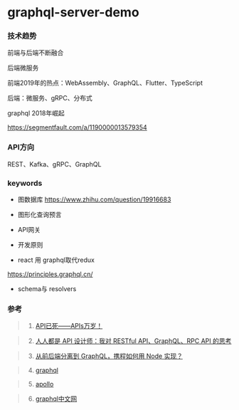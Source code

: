 # graphql-server-demo

### 技术趋势

前端与后端不断融合

后端微服务

前端2019年的热点：WebAssembly、GraphQL、Flutter、TypeScript

后端：微服务、gRPC、分布式

graphql 2018年崛起

https://segmentfault.com/a/1190000013579354


### API方向

REST、Kafka、gRPC、GraphQL

### keywords

- 图数据库
https://www.zhihu.com/question/19916683

- 图形化查询预言

- API网关

- 开发原则

- react 用 graphql取代redux


https://principles.graphql.cn/

- schema与 resolvers

### 参考

> 1. [API已死——APIs万岁！](https://mp.weixin.qq.com/s?__biz=MjM5MDE0Mjc4MA==&mid=2651023584&idx=2&sn=de45d61d6ec81f4384040e7a8d2edd21&chksm=bdbe90b38ac919a5f14fb17bc3191886f7c15989f437a984c54e68d104251f6f33fca2e8b273&mpshare=1&scene=1&srcid=01154zHNhRy3b3yV3emfuucA&sharer_sharetime=1579065989199&sharer_shareid=c1306d154ac1b14ab7a42d133d929c5e&exportkey=AaIedt2nGP%2Bkttelctu%2Fqy4%3D&pass_ticket=GJMNdAH%2Fw9FrhGRdxtN%2BbxrfqygVE4OGa6bZrXx%2Byn87Uo1nwmZmy%2Bpr%2B%2FlJz5CT#rd)

> 2. [人人都是 API 设计师：我对 RESTful API、GraphQL、RPC API 的思考](https://www.infoq.cn/article/ZgAAVBZZaoo4I0-pkgV8)

> 3. [从前后端分离到 GraphQL，携程如何用 Node 实现？](https://www.jianshu.com/p/359722a9329f)

> 4. [graphql](https://graphql.org/)

> 5. [apollo](https://www.apollographql.com/docs/tutorial/introduction/)

> 6. [graphql中文网](https://graphql.cn/)